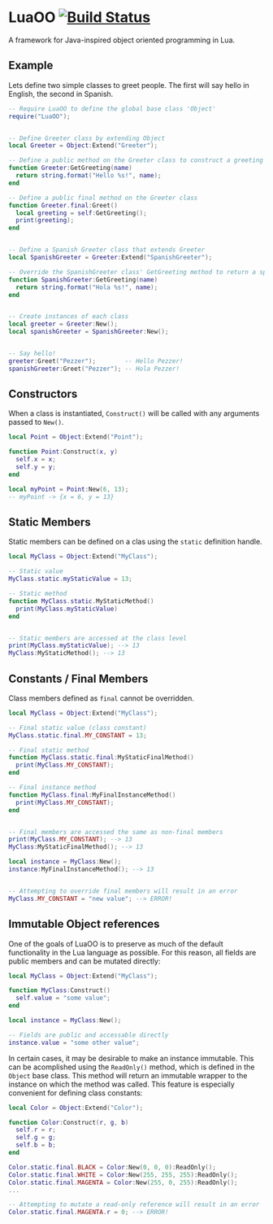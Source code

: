 LuaOO [![Build Status](https://travis-ci.org/Pezzer13/LuaOO.png?branch=master)](https://travis-ci.org/Pezzer13/LuaOO)
=====
A framework for Java-inspired object oriented programming in Lua.


Example
-------
Lets define two simple classes to greet people. The first will say hello in English, the second in Spanish.
```Lua
-- Require LuaOO to define the global base class 'Object'
require("LuaOO");


-- Define Greeter class by extending Object
local Greeter = Object:Extend("Greeter");

-- Define a public method on the Greeter class to construct a greeting
function Greeter:GetGreeting(name)
  return string.format("Hello %s!", name);
end

-- Define a public final method on the Greeter class
function Greeter.final:Greet()
  local greeting = self:GetGreeting();
  print(greeting);
end


-- Define a Spanish Greeter class that extends Greeter
local SpanishGreeter = Greeter:Extend("SpanishGreeter");

-- Override the SpanishGreeter class' GetGreeting method to return a spanish greeting
function SpanishGreeter:GetGreeting(name)
  return string.format("Hola %s!", name);
end


-- Create instances of each class
local greeter = Greeter:New();
local spanishGreeter = SpanishGreeter:New();


-- Say hello!
greeter:Greet("Pezzer");        -- Hello Pezzer!
spanishGreeter:Greet("Pezzer"); -- Hola Pezzer!
```


Constructors
------------
When a class is instantiated, `Construct()` will be called with any arguments passed to `New()`.
```Lua
local Point = Object:Extend("Point");

function Point:Construct(x, y)
  self.x = x;
  self.y = y;
end

local myPoint = Point:New(6, 13);
-- myPoint -> {x = 6, y = 13}
```


Static Members
--------------
Static members can be defined on a clas using the `static` definition handle.
```Lua
local MyClass = Object:Extend("MyClass");

-- Static value
MyClass.static.myStaticValue = 13;

-- Static method
function MyClass.static.MyStaticMethod()
  print(MyClass.myStaticValue)
end


-- Static members are accessed at the class level
print(MyClass.myStaticValue); --> 13
MyClass:MyStaticMethod(); --> 13
```

Constants / Final Members
-------------------------
Class members defined as `final` cannot be overridden.
```Lua
local MyClass = Object:Extend("MyClass");

-- Final static value (class constant)
MyClass.static.final.MY_CONSTANT = 13;

-- Final static method
function MyClass.static.final:MyStaticFinalMethod()
  print(MyClass.MY_CONSTANT);
end

-- Final instance method
function MyClass.final:MyFinalInstanceMethod()
  print(MyClass.MY_CONSTANT);
end


-- Final members are accessed the same as non-final members
print(MyClass.MY_CONSTANT); --> 13
MyClass:MyStaticFinalMethod(); --> 13

local instance = MyClass:New();
instance:MyFinalInstanceMethod(); --> 13


-- Attempting to override final members will result in an error
MyClass.MY_CONSTANT = "new value"; --> ERROR!
```

Immutable Object references
---------------------------
One of the goals of LuaOO is to preserve as much of the default functionality in the Lua language as possible. 
For this reason, all fields are public members and can be mutated directly:
```Lua
local MyClass = Object:Extend("MyClass");

function MyClass:Construct()
  self.value = "some value";
end

local instance = MyClass:New();

-- Fields are public and accessable directly
instance.value = "some other value";
```
In certain cases, it may be desirable to make an instance immutable. This can be acomplished using the `ReadOnly()`
method, which is defined in the `Object` base class. This method will return an immutable wrapper to the instance on 
which the method was called. This feature is especially convenient for defining class constants:
```Lua
local Color = Object:Extend("Color");

function Color:Construct(r, g, b)
  self.r = r;
  self.g = g;
  self.b = b;
end

Color.static.final.BLACK = Color:New(0, 0, 0):ReadOnly();
Color.static.final.WHITE = Color:New(255, 255, 255):ReadOnly();
Color.static.final.MAGENTA = Color:New(255, 0, 255):ReadOnly();
...

-- Attempting to mutate a read-only reference will result in an error
Color.static.final.MAGENTA.r = 0; --> ERROR!
```
